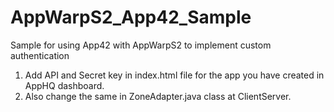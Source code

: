 AppWarpS2_App42_Sample
======================

Sample for using App42 with AppWarpS2 to implement custom authentication
1. Add API and Secret key in index.html file for the app you have created in AppHQ dashboard.
2. Also change the same in ZoneAdapter.java class at ClientServer. 
